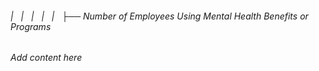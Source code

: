 ###### |   |   |   |   |   ├── Number of Employees Using Mental Health Benefits or Programs

*Add content here*